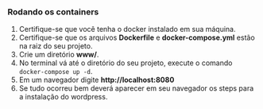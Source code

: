 ### Rodando os containers

1. Certifique-se que você tenha o docker instalado em sua máquina.
2. Certifique-se que os arquivos __Dockerfile__ e __docker-compose.yml__ estão na raiz do seu projeto.
3. Crie um diretório __www/__.
4. No terminal vá até o diretório do seu projeto, execute o comando `docker-compose up -d`.
5. Em um navegador digite __http://localhost:8080__
6. Se tudo ocorreu bem deverá aparecer em seu navegador os steps para a instalação do wordpress.